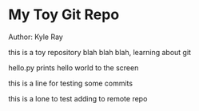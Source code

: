 # My Toy Git Repo
Author: Kyle Ray

this is a toy repository blah blah blah, learning about git

hello.py prints hello world to the screen

this is a line for testing some commits

this is a lone to test adding to remote repo
